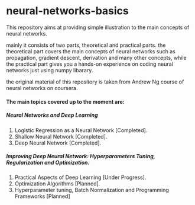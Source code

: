 # neural-networks-basics
This repository aims at providing simple illustration to the main concepts of neural networks.

mainly it consists of two parts, theoretical and practical parts. the theoretical part covers the main concepts of neural networks such as propagation,
gradient descent, derivation and many other concepts, while the practical part gives you a hands-on experience on coding neural networks just using numpy libarary.

the original material of this repository is taken from Andrew Ng course of neural networks on coursera.

#### The main topics covered up to the moment are:

##### Neural Networks and Deep Learning 

1. Logistic Regression as a Neural Network [Completed].
2. Shallow Neural Network [Completed].
3. Deep Neural Network [Completed].

##### Improving Deep Neural Network: Hyperparameters Tuning, Regularization and Optimization.

1.  Practical Aspects of Deep Learning [Under Progress].
2. Optimization Algorithms [Planned].
3. Hyperparameter tuning, Batch Normalization and Programming Frameworks [Planned]